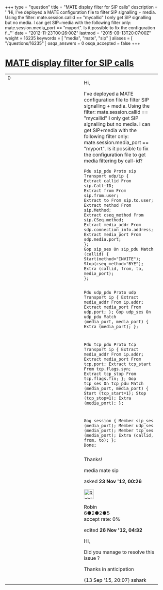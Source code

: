 +++
type = "question"
title = "MATE display filter for SIP calls"
description = '''Hi, I&#x27;ve deployed a MATE configuration file to filter SIP signalling + media. Using the filter: mate.session.callid == &quot;mycallid&quot; I only get SIP signalling but no media. I can get SIP+media with the following filter only: mate.session.media_port == &quot;myport&quot;. Is it possible to fix the configuration f...'''
date = "2012-11-23T00:26:00Z"
lastmod = "2015-09-13T20:07:00Z"
weight = 16235
keywords = [ "media", "mate", "sip" ]
aliases = [ "/questions/16235" ]
osqa_answers = 0
osqa_accepted = false
+++

<div class="headNormal">

# [MATE display filter for SIP calls](/questions/16235/mate-display-filter-for-sip-calls)

</div>

<div id="main-body">

<div id="askform">

<table id="question-table" style="width:100%;"><colgroup><col style="width: 50%" /><col style="width: 50%" /></colgroup><tbody><tr class="odd"><td style="width: 30px; vertical-align: top"><div class="vote-buttons"><span id="post-16235-upvote" class="ajax-command post-vote up" rel="nofollow" title="I like this post (click again to cancel)"> </span><div id="post-16235-score" class="post-score" title="current number of votes">0</div><span id="post-16235-downvote" class="ajax-command post-vote down" rel="nofollow" title="I dont like this post (click again to cancel)"> </span> <span id="favorite-mark" class="ajax-command favorite-mark" rel="nofollow" title="mark/unmark this question as favorite (click again to cancel)"> </span><div id="favorite-count" class="favorite-count"></div></div></td><td><div id="item-right"><div class="question-body"><p>Hi,</p><p>I've deployed a MATE configuration file to filter SIP signalling + media. Using the filter: mate.session.callid == "mycallid" I only get SIP signalling but no media. I can get SIP+media with the following filter only: mate.session.media_port == "myport". Is it possible to fix the configuration file to get media filtering by call-id?</p><pre><code>Pdu sip_pdu Proto sip Transport udp/ip {
Extract callid From sip.Call-ID;
Extract from From sip.from.user;
Extract to From sip.to.user;
Extract method From sip.Method;
Extract cseq_method From sip.CSeq.method;
Extract media_addr From sdp.connection_info.address;
Extract media_port From sdp.media.port;
};
Gop sip_ses On sip_pdu Match (callid) {
Start(method=&quot;INVITE&quot;);
Stop(cseq_method=&quot;BYE&quot;);
Extra (callid, from, to, media_port);
};

Pdu udp_pdu Proto udp Transport ip {
Extract media_addr From ip.addr;
Extract media_port From udp.port;
};
Gop udp_ses On udp_pdu Match (media_port, media_port) {
Extra (media_port);
};

Pdu tcp_pdu Proto tcp Transport ip {
Extract media_addr From ip.addr;
Extract media_port From tcp.port;
Extract tcp_start From tcp.flags.syn;
Extract tcp_stop From tcp.flags.fin;
};
Gop tcp_ses On tcp_pdu Match (media_port, media_port) {
Start (tcp_start=1);
Stop (tcp_stop=1);
Extra (media_port);
};

Gog session {
Member sip_ses (media_port);
Member udp_ses (media_port);
Member tcp_ses (media_port);
Extra (callid, from, to);
};
Done;</code></pre><p>Thanks!</p></div><div id="question-tags" class="tags-container tags"><span class="post-tag tag-link-media" rel="tag" title="see questions tagged &#39;media&#39;">media</span> <span class="post-tag tag-link-mate" rel="tag" title="see questions tagged &#39;mate&#39;">mate</span> <span class="post-tag tag-link-sip" rel="tag" title="see questions tagged &#39;sip&#39;">sip</span></div><div id="question-controls" class="post-controls"></div><div class="post-update-info-container"><div class="post-update-info post-update-info-user"><p>asked <strong>23 Nov '12, 00:26</strong></p><img src="https://secure.gravatar.com/avatar/5aa3e602fe20c86ecbe0c2bf2353efef?s=32&amp;d=identicon&amp;r=g" class="gravatar" width="32" height="32" alt="Robin&#39;s gravatar image" /><p><span>Robin</span><br />
<span class="score" title="6 reputation points">6</span><span title="2 badges"><span class="badge1">●</span><span class="badgecount">2</span></span><span title="2 badges"><span class="silver">●</span><span class="badgecount">2</span></span><span title="5 badges"><span class="bronze">●</span><span class="badgecount">5</span></span><br />
<span class="accept_rate" title="Rate of the user&#39;s accepted answers">accept rate:</span> <span title="Robin has no accepted answers">0%</span></p></div><div class="post-update-info post-update-info-edited"><p><span> edited <strong>26 Nov '12, 04:32</strong> </span></p></div></div><div id="comments-container-16235" class="comments-container"><span id="45823"></span><div id="comment-45823" class="comment"><div id="post-45823-score" class="comment-score"></div><div class="comment-text"><p>Hi,</p><p>Did you manage to resolve this issue ?</p><p>Thanks in anticipation</p></div><div id="comment-45823-info" class="comment-info"><span class="comment-age">(13 Sep '15, 20:07)</span> <span class="comment-user userinfo">sshark</span></div></div></div><div id="comment-tools-16235" class="comment-tools"></div><div class="clear"></div><div id="comment-16235-form-container" class="comment-form-container"></div><div class="clear"></div></div></td></tr></tbody></table>

</div>

</div>

